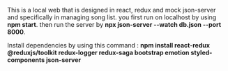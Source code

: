 This is a local web that is designed in react, redux and mock json-server and specifically in managing song list.
you first run on localhost by using **npm start**.
then run the server by **npx json-server --watch db.json --port 8000**.

Install dependencies by using this command : **npm install react-redux @reduxjs/toolkit redux-logger redux-saga bootstrap emotion styled-components json-server**
